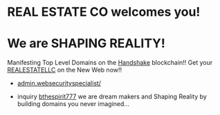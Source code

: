 # REAL ESTATE CO welcomes you!
# We are SHAPING REALITY!

Manifesting Top Level Domains on the [Handshake](https://handshake.org/) blockchain!! Get your [REALESTATELLC](http://http:shapereality.realestatellc/) on the New Web now!!

- [admin.websecurityspecialist/](http://admin.websecurityspecialist/)

- inquiry [bthespirit777](https://protonmail.com) we are dream makers and Shaping Reality by building domains you never imagined...
